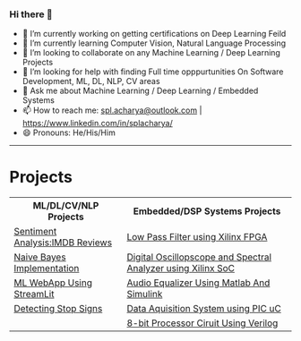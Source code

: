 ### Hi there 👋

<!--
**splAcharya/splAcharya** is a ✨ _special_ ✨ repository because its `README.md` (this file) appears on your GitHub profile.
- 🔭 I’m currently working on Machine Learning /  Deep Learning / Computer Vision/  Natural Language Processing 
- 🌱 I’m currently learning  Computer Vision, Natural Language Processing
- 👯 I’m looking to collaborate on any Machine Learning / Deep Learning Projects
- 🤔 I’m looking for help with 
- 💬 Ask me about Machine Learning / Deep Learning
- 📫 How to reach me: spl.acharya@outlook.com | https://www.linkedin.com/public-profile/in/splacharya/
- 😄 Pronouns: He/His/Him
- ⚡ Fun fact: 
Here are some ideas to get you started:
-->

- 🔭 I’m currently working on getting certifications on Deep Learning Feild 
- 🌱 I’m currently learning  Computer Vision, Natural Language Processing
- 👯 I’m looking to collaborate on any Machine Learning / Deep Learning Projects
- 🤔 I’m looking for help with finding Full time opppurtunities On Software Development, ML, DL, NLP, CV areas
- 💬 Ask me about Machine Learning / Deep Learning / Embedded Systems
- 📫 How to reach me: spl.acharya@outlook.com | https://www.linkedin.com/in/splacharya/
- 😄 Pronouns: He/His/Him
 <hr>
 
 <h1> Projects </h1>
 <table>
  <tr>
   <th> ML/DL/CV/NLP Projects </th>
   <th> Embedded/DSP Systems Projects </th>
  </tr>
 
  <tr>
   <td>
    <a href="https://github.com/splAcharya/Imdb_Reviews_Sentiment_Analysis"> Sentiment Analysis:IMDB Reviews </a>
   </td>
    <td>
    <a href="https://github.com/splAcharya/LowPassFilterFPGA"> Low Pass Filter using Xilinx FPGA  </a>
   </td>
  </tr>
  
  <tr>
   <td>
    <a href="https://github.com/splAcharya/Naive_Bayes_Implementation"> Naive Bayes Implementation </a>
   </td>
    <td>
    <a href="https://github.com/splAcharya/DigitalOscilloscope_Zynq7000Soc"> Digital Oscillopscope and Spectral Analyzer using Xilinx SoC </a>
   </td>
  </tr>  
  
  <tr>
   <td>
    <a href="https://github.com/splAcharya/ML_WebApp_Steamlit_Python"> ML WebApp Using StreamLit </a>
   </td>
    <td>
    <a href="https://github.com/splAcharya/AudioEqualizerMatlab_Simulink"> Audio Equalizer Using Matlab And Simulink </a>
   </td>
  </tr>
  

  <tr>
   <td>
    <a href="https://github.com/splAcharya/DetectingStopSigns"> Detecting Stop Signs </a>
   </td>
    <td>
    <a href="https://github.com/splAcharya/DataAquisitionBoard_PICuC"> Data Aquisition System using PIC uC </a>
   </td>
  </tr> 

  <tr>
   <td>
    <a href="">  </a>
   </td>
    <td>
    <a href="https://github.com/splAcharya/8BitProcessorCircuit_Verilog"> 8-bit Processor Ciruit Using Verilog </a>
   </td>
  </tr> 
  
 </table>








